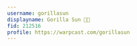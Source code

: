 ```yaml
---
username: gorillasun
displayname: Gorilla Sun 🦍🌞
fid: 212516
profile: https://warpcast.com/gorillasun
---
```

